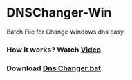 # DNSChanger-Win
Batch File for Change Windows dns easy.

### How it works? Watch [Video](https://raw.githubusercontent.com/ConfusedCharacter/DNSChanger-Win/main/video.mp4)

### Download [Dns Changer.bat](https://raw.githubusercontent.com/ConfusedCharacter/DNSChanger-Win/main/Dns%20Changer.bat)
